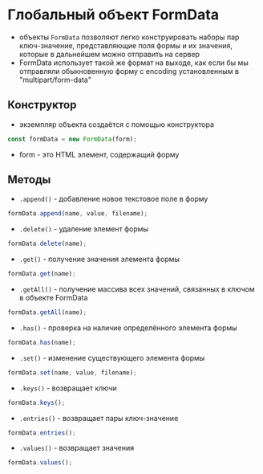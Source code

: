 # Глобальный объект FormData

- объекты `FormData` позволяют легко конструировать наборы пар ключ-значение, представляющие поля формы и их значения, которые в дальнейшем можно отправить на сервер
- FormData использует такой же формат на выходе, как если бы мы отправляли обыкновенную форму с encoding установленным в "multipart/form-data"

## Конструктор

- экземпляр объекта создаётся с помощью конструктора

```js
const formData = new FormData(form);
```

- form - это HTML элемент, содержащий форму

## Методы

- `.append()` - добавление новое текстовое поле в форму

```js
formData.append(name, value, filename);
```

- `.delete()` - удаление элемент формы

```js
formData.delete(name);
```

- `.get()` - получение значения элемента формы

```js
formData.get(name);
```

- `.getAll()` - получение массива всех значений, связанных в ключом в объекте FormData

```js
formData.getAll(name);
```

- `.has()` - проверка на наличие определённого элемента формы

```js
formData.has(name);
```

- `.set()` - изменение существующего элемента формы

```js
formData.set(name, value, filename);
```

- `.keys()` - возвращает ключи

```js
formData.keys();
```

- `.entries()` - возвращает пары ключ-значение

```js
formData.entries();
```

- `.values()` - возвращает значения

```js
formData.values();
```

